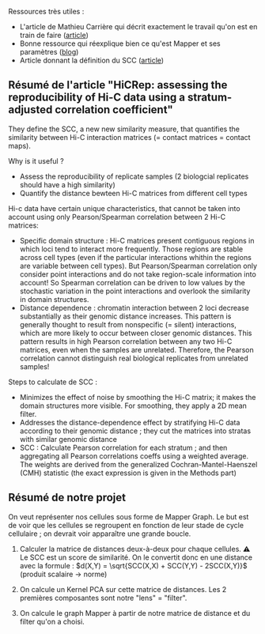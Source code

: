 Ressources très utiles :

- L'article de Mathieu Carrière qui décrit exactement le travail qu'on est en train de faire ([article](https://www.biorxiv.org/content/10.1101/486936v1.full))
- Bonne ressource qui réexplique bien ce qu'est Mapper et ses paramètres ([blog](https://medium.datadriveninvestor.com/the-mapper-algorithm-d0842f926658))
- Article donnant la définition du SCC ([article](https://pubmed.ncbi.nlm.nih.gov/28855260/))

## Résumé de l'article "HiCRep: assessing the reproducibility of Hi-C data using a stratum-adjusted correlation coefficient"

They define the SCC, a new new similarity measure, that quantifies the similarity between Hi-C interaction matrices (= contact matrices = contact maps).

Why is it useful ? 
- Assess the reproducibility of replicate samples (2 biologcial replicates should have a high similarity)
- Quantify the distance bewteen Hi-C matrices from different cell types

Hi-c data have certain unique characteristics, that cannot be taken into account using only Pearson/Spearman correlation between 2 Hi-C matrices:
- Specific domain structure : Hi-C matrices present contiguous regions in which loci tend to interact more frequently. Those regions are stable across cell types (even if the particular interactions whithin the regions are variable between cell types). But Pearson/Spearman correlation only consider point interactions and do not take region-scale information into account! So Spearman correlation can be driven to low values by the stochastic variation in the point interactions and overlook the similarity in domain structures.
- Distance dependence : chromatin interaction between 2 loci decrease substantially as their genomic distance increases. This pattern is generally thought to result from nonspecific (= silent) interactions, which are more likely to occur between closer genomic distances. This pattern results in high Pearson correlation between any two Hi-C matrices, even when the samples are unrelated. Therefore, the Pearson correlation cannot distinguish real biological replicates from unrelated samples!


Steps to calculate de SCC : 
- Minimizes the effect of noise by smoothing the Hi-C matrix; it makes the domain structures more visible. For smoothing, they apply a 2D mean filter.
- Addresses the distance-dependence effect by stratifying Hi-C data according to their genomic distance ; they cut the matrices into stratas with similar genomic distance
- SCC : Calculate Pearson correlation for each stratum ; and then aggregating all Pearson correlations coeffs using a weighted average. The weights are derived from the generalized Cochran-Mantel-Haenszel (CMH) statistic (the exact expression is given in the Methods part)

## Résumé de notre projet

On veut représenter nos cellules sous forme de Mapper Graph. Le but est de voir que les cellules se regroupent en fonction de leur stade de cycle cellulaire ; on devrait voir apparaître une grande boucle.  

1. Calculer la matrice de distances deux-à-deux pour chaque cellules. ⚠️ Le SCC est un score de similarité. On le convertit donc en une distance avec la formule : $d(X,Y) = \sqrt{SCC(X,X) + SCC(Y,Y) - 2SCC(X,Y)}$ (produit scalaire -> norme)

2. On calcule un Kernel PCA sur cette matrice de distances. Les 2 premières composantes sont notre "lens" = "filter".

3. On calcule le graph Mapper à partir de notre matrice de distance et du filter qu'on a choisi.